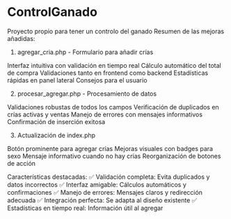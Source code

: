 # ControlGanado
Proyecto propio para tener un controlo del ganado
Resumen de las mejoras añadidas:
1. agregar_cria.php - Formulario para añadir crías

Interfaz intuitiva con validación en tiempo real
Cálculo automático del total de compra
Validaciones tanto en frontend como backend
Estadísticas rápidas en panel lateral
Consejos para el usuario

2. procesar_agregar.php - Procesamiento de datos

Validaciones robustas de todos los campos
Verificación de duplicados en crías activas y ventas
Manejo de errores con mensajes informativos
Confirmación de inserción exitosa

3. Actualización de index.php

Botón prominente para agregar crías
Mejoras visuales con badges para sexo
Mensaje informativo cuando no hay crías
Reorganización de botones de acción

Características destacadas:
✅ Validación completa: Evita duplicados y datos incorrectos
✅ Interfaz amigable: Cálculos automáticos y confirmaciones
✅ Manejo de errores: Mensajes claros y redirección adecuada
✅ Integración perfecta: Se adapta al diseño existente
✅ Estadísticas en tiempo real: Información útil al agregar